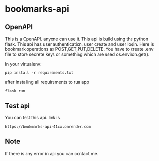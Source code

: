 # bookmarks-api
## OpenAPI


This is a OpenAPI. anyone can use it. This api is build using the python flask. This api has user authentication, user create and user login. Here is bookmark operations as POST,GET,PUT,DELETE. You have to create .env file to store secrete keys or something which are used os.environ.get().


In your virtualenv:

```
pip install -r requirements.txt
```
after installing all requirements to run app
```
flask run
```

## Test api
You can test this api. link is 

```
https://bookmarks-api-41cx.onrender.com
```


## Note

If there is any error in api you can contact me.
